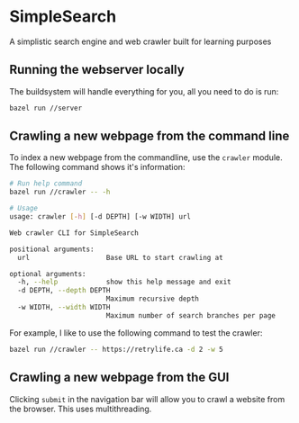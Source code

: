 # SimpleSearch
A simplistic search engine and web crawler built for learning purposes

## Running the webserver locally

The buildsystem will handle everything for you, all you need to do is run:

```sh
bazel run //server
```

## Crawling a new webpage from the command line

To index a new webpage from the commandline, use the `crawler` module. The following command shows it's information:

```sh
# Run help command
bazel run //crawler -- -h

# Usage
usage: crawler [-h] [-d DEPTH] [-w WIDTH] url

Web crawler CLI for SimpleSearch

positional arguments:
  url                   Base URL to start crawling at

optional arguments:
  -h, --help            show this help message and exit
  -d DEPTH, --depth DEPTH
                        Maximum recursive depth
  -w WIDTH, --width WIDTH
                        Maximum number of search branches per page
```

For example, I like to use the following command to test the crawler:

```sh
bazel run //crawler -- https://retrylife.ca -d 2 -w 5
```

## Crawling a new webpage from the GUI

Clicking `submit` in the navigation bar will allow you to crawl a website from the browser. This uses multithreading.